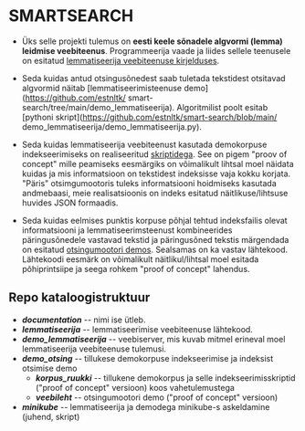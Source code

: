 # SMARTSEARCH

* Üks selle projekti tulemus on **eesti keele sõnadele algvormi (lemma) leidmise veebiteenus**. Programmeerija vaade ja liides sellele teenusele
on esitatud [lemmatiseerija veebiteenuse kirjelduses](https://github.com/estnltk/smart-search/tree/main/lemmatiseerija).

* Seda kuidas antud otsingusõnedest saab tuletada tekstidest otsitavad 
  algvormid    näitab [lemmatiseerimisteenuse demo](https://github.com/estnltk/
  smart-search/tree/main/demo_lemmatiseerija). Algoritmilist poolt esitab
  [pythoni skript](https://github.com/estnltk/smart-search/blob/main/
  demo_lemmatiseerija/demo_lemmatiseerija.py).

* Seda kuidas lemmatiseerija veebiteenust kasutada demokorpuse indekseerimiseks
  on realiseeritud
  [skriptidega](https://github.com/estnltk/smart-search/tree/main/demo_otsing/korpus_ruukki).
  See on pigem "proov of concept" mille peamiseks eesmärgiks on 
  võimalikult lihtsal moel näidata kuidas ja mis informatsioon on tekstidest indeksisse vaja kokku korjata. 
  "Päris" otsimgumootoris tuleks informatsiooni hoidmiseks kasutada andmebaasi, 
  meie realisatsioonis on indeks esitatud näitlikuse/lihtsuse huvides JSON formaadis.

* Seda kuidas eelmises punktis korpuse põhjal tehtud indeksfailis olevat informatsiooni
  ja lemmatiseerimsteenust kombineerides päringusõnedele vastavad tekstid ja päringusõned tekstis märgendada on esitatud
  [otsingumootori demos](https://github.com/estnltk/smart-search/tree/main/demo_otsing/veebileht).
  Sealsamas on ka vastav lähtekood. Lähtekoodi eesmärk on võimalikult
  näitlikul/lihtsal moel esitada põhiprintsiipe ja seega 
  rohkem "proof of concept" lahendus.

## Repo kataloogistruktuur

* **_documentation_** -- nimi ise ütleb.
* **_lemmatiseerija_** -- lemmatiseerimise veebiteenuse lähtekood.
* **_demo_lemmatiseerija_** -- veebiserver, mis kuvab mitmel erineval moel lemmatiseerija veebiteenuse tulemusi.
* **_demo_otsing_** -- tillukese demokorpuse indekseerimise ja indeksist otsimise demo
  * **_korpus_ruukki_** -- tillukene demokorpus ja selle indekseerimisskriptid ("proof of concept" versioon) koos vahetulemustega
  * **_veebileht_** -- otsingumootori demo ("proof of concept" versioon)
* **_minikube_** -- lemmatiseerija ja demodega minikube-s askeldamine (juhend, skript)

